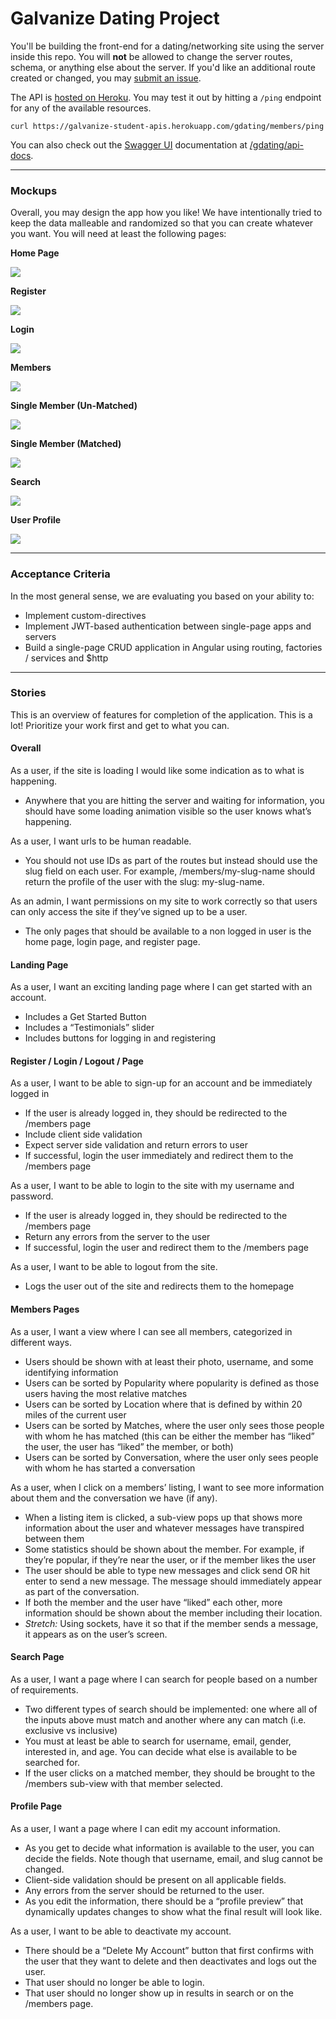 # Galvanize Dating Project

You'll be building the front-end for a dating/networking site using
the server inside this repo. You will __not__ be allowed to change
the server routes, schema, or anything else about the server. If you'd
like an additional route created or changed, you may
[submit an issue](https://github.com/gSchool/gdating-server/issues).

The API is [hosted on Heroku](https://galvanize-student-apis.herokuapp.com/gdating/members/ping).
You may test it out by hitting a `/ping` endpoint for any of the available resources.

```
curl https://galvanize-student-apis.herokuapp.com/gdating/members/ping
```

You can also check out the [Swagger UI](http://swagger.io/swagger-ui/) documentation at [/gdating/api-docs](http://galvanize-student-apis.herokuapp.com/gdating/api-docs/#/).

---
### Mockups

Overall, you may design the app how you like! We have intentionally tried to keep the data malleable and randomized so that you can create whatever you want. You will need at least the following pages:

__Home Page__

![](https://students-gschool-production.s3.amazonaws.com/uploads/asset/file/90/home.png)

__Register__

![](https://students-gschool-production.s3.amazonaws.com/uploads/asset/file/93/register.png)

__Login__

![](https://students-gschool-production.s3.amazonaws.com/uploads/asset/file/94/login.png)

__Members__

![](https://students-gschool-production.s3.amazonaws.com/uploads/asset/file/95/members.png)

__Single Member (Un-Matched)__

![](https://students-gschool-production.s3.amazonaws.com/uploads/asset/file/96/member-unmatched.png)

__Single Member (Matched)__

![](https://students-gschool-production.s3.amazonaws.com/uploads/asset/file/97/member-matched.png)

__Search__

![](https://students-gschool-production.s3.amazonaws.com/uploads/asset/file/98/search.png)

__User Profile__

![](https://students-gschool-production.s3.amazonaws.com/uploads/asset/file/99/profile.png)

---
### Acceptance Criteria

In the most general sense, we are evaluating you based on your ability to:

* Implement custom-directives
* Implement JWT-based authentication between single-page apps and servers
* Build a single-page CRUD application in Angular using routing, factories / services and $http

---
### Stories

This is an overview of features for completion of the application. This is a lot! Prioritize your work first and get to what you can.

#### Overall

As a user, if the site is loading I would like some indication as to what is happening.

* Anywhere that you are hitting the server and waiting for information, you should have some loading animation visible so the user knows what’s happening.

As a user, I want urls to be human readable.

* You should not use IDs as part of the routes but instead should use the slug field on each user. For example, /members/my-slug-name should return the profile of the user with the slug: my-slug-name.

As an admin, I want permissions on my site to work correctly so that users can only access the site if they’ve signed up to be a user.

* The only pages that should be available to a non logged in user is the home page, login page, and register page.


#### Landing Page

As a user, I want an exciting landing page where I can get started with an account.

* Includes a Get Started Button
* Includes a “Testimonials” slider
* Includes buttons for logging in and registering

#### Register / Login / Logout / Page

As a user, I want to be able to sign-up for an account and be immediately logged in

* If the user is already logged in, they should be redirected to the /members page
* Include client side validation
* Expect server side validation and return errors to user
* If successful, login the user immediately and redirect them to the /members page

As a user, I want to be able to login to the site with my username and password.

* If the user is already logged in, they should be redirected to the /members page
* Return any errors from the server to the user
* If successful, login the user and redirect them to the /members page

As a user, I want to be able to logout from the site.

* Logs the user out of the site and redirects them to the homepage

#### Members Pages

As a user, I want a view where I can see all members, categorized in different ways.

* Users should be shown with at least their photo, username, and some identifying information
* Users can be sorted by Popularity where popularity is defined as those users having the most relative matches
* Users can be sorted by Location where that is defined by within 20 miles of the current user
* Users can be sorted by Matches, where the user only sees those people with whom he has matched (this can be either the member has “liked” the user, the user has “liked” the member, or both)
* Users can be sorted by Conversation, where the user only sees people with whom he has started a conversation

As a user, when I click on a members’ listing, I want to see more information about them and the conversation we have (if any).

* When a listing item is clicked, a sub-view pops up that shows more information about the user and whatever messages have transpired between them
* Some statistics should be shown about the member. For example, if they’re popular, if they’re near the user, or if the member likes the user
* The user should be able to type new messages and click send OR hit enter to send a new message. The message should immediately appear as part of the conversation.
* If both the member and the user have “liked” each other, more information should be shown about the member including their location.
* _Stretch:_ Using sockets, have it so that if the member sends a message, it appears as on the user’s screen.

#### Search Page

As a user, I want a page where I can search for people based on a number of requirements.

* Two different types of search should be implemented: one where all of the inputs above must match and another where any can match (i.e. exclusive vs inclusive)
* You must at least be able to search for username, email, gender, interested in, and age. You can decide what else is available to be searched for.
* If the user clicks on a matched member, they should be brought to the /members sub-view with that member selected.

#### Profile Page

As a user, I want a page where I can edit my account information.

* As you get to decide what information is available to the user, you can decide the fields. Note though that username, email, and slug cannot be changed.
* Client-side validation should be present on all applicable fields.
* Any errors from the server should be returned to the user.
* As you edit the information, there should be a “profile preview” that dynamically updates changes to show what the final result will look like.

As a user, I want to be able to deactivate my account.

* There should be a “Delete My Account” button that first confirms with the user that they want to delete and then deactivates and logs out the user.
* That user should no longer be able to login.
* That user should no longer show up in results in search or on the /members page.
